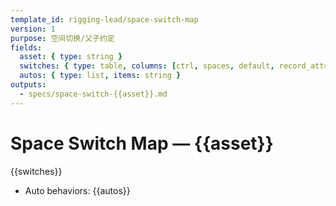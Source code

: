 ```yaml
---
template_id: rigging-lead/space-switch-map
version: 1
purpose: 空间切换/父子约定
fields:
  asset: { type: string }
  switches: { type: table, columns: [ctrl, spaces, default, record_attr, notes] }
  autos: { type: list, items: string }
outputs:
  - specs/space-switch-{{asset}}.md
---
```


# Space Switch Map — {{asset}}

{{switches}}

- Auto behaviors: {{autos}}
